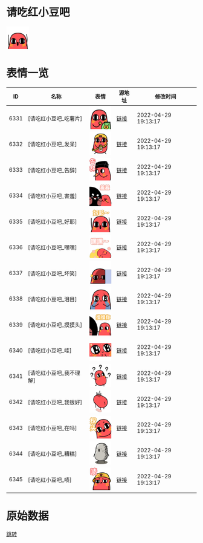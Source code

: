 # 请吃红小豆吧

<img src="./cover.png" height="60" alt="cover" />

# 表情一览

|ID|名称|表情|源地址|修改时间|
|----|----|----|----|----|
|6331|[请吃红小豆吧_吃薯片]|<img src="./pic/006331_%5B请吃红小豆吧_吃薯片%5D.png" height="60" alt="吃薯片"/>|[链接](http://i0.hdslb.com/bfs/emote/35aeeddf6f0c96dec6652e6050e34626d6cfdcbf.png)|2022-04-29 19:13:17|
|6332|[请吃红小豆吧_发呆]|<img src="./pic/006332_%5B请吃红小豆吧_发呆%5D.png" height="60" alt="发呆"/>|[链接](http://i0.hdslb.com/bfs/emote/ffdc8f1ab56c4d9ccc6a35a7a6bb7092df93f231.png)|2022-04-29 19:13:17|
|6333|[请吃红小豆吧_告辞]|<img src="./pic/006333_%5B请吃红小豆吧_告辞%5D.png" height="60" alt="告辞"/>|[链接](http://i0.hdslb.com/bfs/emote/463fb9facfa0d4700b001ef9365e7253f80a0459.png)|2022-04-29 19:13:17|
|6334|[请吃红小豆吧_害羞]|<img src="./pic/006334_%5B请吃红小豆吧_害羞%5D.png" height="60" alt="害羞"/>|[链接](http://i0.hdslb.com/bfs/emote/7e1ae398526c28926767fda86bf41ba6f6d6e7b4.png)|2022-04-29 19:13:17|
|6335|[请吃红小豆吧_好耶]|<img src="./pic/006335_%5B请吃红小豆吧_好耶%5D.png" height="60" alt="好耶"/>|[链接](http://i0.hdslb.com/bfs/emote/905662fe86b316d361a37e64c6d753ee6efb1d2e.png)|2022-04-29 19:13:17|
|6336|[请吃红小豆吧_嘿嘿]|<img src="./pic/006336_%5B请吃红小豆吧_嘿嘿%5D.png" height="60" alt="嘿嘿"/>|[链接](http://i0.hdslb.com/bfs/emote/2ae708ae24df5917daa6d2732afadafd6cfcc474.png)|2022-04-29 19:13:17|
|6337|[请吃红小豆吧_坏笑]|<img src="./pic/006337_%5B请吃红小豆吧_坏笑%5D.png" height="60" alt="坏笑"/>|[链接](http://i0.hdslb.com/bfs/emote/9ff8ab26feeb0a7f65c698825192cbbee417dcd3.png)|2022-04-29 19:13:17|
|6338|[请吃红小豆吧_泪目]|<img src="./pic/006338_%5B请吃红小豆吧_泪目%5D.png" height="60" alt="泪目"/>|[链接](http://i0.hdslb.com/bfs/emote/41f2e34af7e0c3cdd726dadbc8933f21f01d1c13.png)|2022-04-29 19:13:17|
|6339|[请吃红小豆吧_摸摸头]|<img src="./pic/006339_%5B请吃红小豆吧_摸摸头%5D.png" height="60" alt="摸摸头"/>|[链接](http://i0.hdslb.com/bfs/emote/7fe816a29961559ac6248274087de14b3447f3f2.png)|2022-04-29 19:13:17|
|6340|[请吃红小豆吧_哇]|<img src="./pic/006340_%5B请吃红小豆吧_哇%5D.png" height="60" alt="哇"/>|[链接](http://i0.hdslb.com/bfs/emote/be9352ed161a0d0aa222986b5610802bbf18e5a6.png)|2022-04-29 19:13:17|
|6341|[请吃红小豆吧_我不理解]|<img src="./pic/006341_%5B请吃红小豆吧_我不理解%5D.png" height="60" alt="我不理解"/>|[链接](http://i0.hdslb.com/bfs/emote/1a799419d35572d490bfa122898536a9985209ab.png)|2022-04-29 19:13:17|
|6342|[请吃红小豆吧_我很好]|<img src="./pic/006342_%5B请吃红小豆吧_我很好%5D.png" height="60" alt="我很好"/>|[链接](http://i0.hdslb.com/bfs/emote/ad9d73e683990c86e06be15e0187c930826de644.png)|2022-04-29 19:13:17|
|6343|[请吃红小豆吧_在吗]|<img src="./pic/006343_%5B请吃红小豆吧_在吗%5D.png" height="60" alt="在吗"/>|[链接](http://i0.hdslb.com/bfs/emote/865566aa175609d7a018436046407199a4e2b51a.png)|2022-04-29 19:13:17|
|6344|[请吃红小豆吧_糟糕]|<img src="./pic/006344_%5B请吃红小豆吧_糟糕%5D.png" height="60" alt="糟糕"/>|[链接](http://i0.hdslb.com/bfs/emote/8c8372a8fc9655e1559a764afe3d769fa141c96e.png)|2022-04-29 19:13:17|
|6345|[请吃红小豆吧_啧]|<img src="./pic/006345_%5B请吃红小豆吧_啧%5D.png" height="60" alt="啧"/>|[链接](http://i0.hdslb.com/bfs/emote/b033a8a098bb321a6220cd10a534322a7ea94aad.png)|2022-04-29 19:13:17|

# 原始数据

[跳转](./raw.json)

